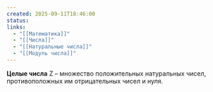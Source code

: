 ```yaml
---
created: 2025-09-11T18:46:00
status:
links:
  - "[[Математика]]"
  - "[[Числа]]"
  - "[[Натуральные числа]]"
  - "[[Модуль числа]]"
---
```

**Целые числа** Z – множество положительных натуральных чисел, противоположных им отрицательных чисел и нуля.































